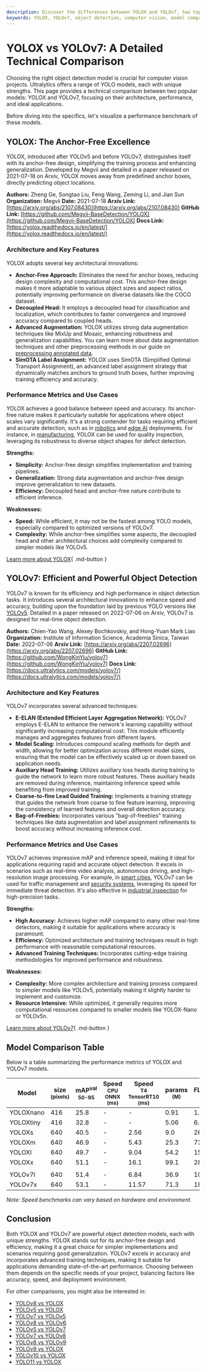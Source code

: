 ```yaml
---
description: Discover the differences between YOLOX and YOLOv7, two top computer vision models. Learn about their architecture, performance, and ideal use cases.
keywords: YOLOX, YOLOv7, object detection, computer vision, model comparison, anchor-free, YOLO models, machine learning, AI performance
---
```


# YOLOX vs YOLOv7: A Detailed Technical Comparison

Choosing the right object detection model is crucial for computer vision projects. Ultralytics offers a range of YOLO models, each with unique strengths. This page provides a technical comparison between two popular models: YOLOX and YOLOv7, focusing on their architecture, performance, and ideal applications.

Before diving into the specifics, let's visualize a performance benchmark of these models.

<script async src="https://cdn.jsdelivr.net/npm/chart.js"></script>
<script defer src="../../javascript/benchmark.js"></script>

<canvas id="modelComparisonChart" width="1024" height="400" active-models='["YOLOX", "YOLOv7"]'></canvas>

## YOLOX: The Anchor-Free Excellence

YOLOX, introduced after YOLOv5 and before YOLOv7, distinguishes itself with its anchor-free design, simplifying the training process and enhancing generalization. Developed by Megvii and detailed in a paper released on 2021-07-18 on Arxiv, YOLOX moves away from predefined anchor boxes, directly predicting object locations.

**Authors:** Zheng Ge, Songtao Liu, Feng Wang, Zeming Li, and Jian Sun
**Organization:** Megvii
**Date:** 2021-07-18
**Arxiv Link:** [https://arxiv.org/abs/2107.08430](https://arxiv.org/abs/2107.08430)
**GitHub Link:** [https://github.com/Megvii-BaseDetection/YOLOX](https://github.com/Megvii-BaseDetection/YOLOX)
**Docs Link:** [https://yolox.readthedocs.io/en/latest/](https://yolox.readthedocs.io/en/latest/)

### Architecture and Key Features

YOLOX adopts several key architectural innovations:

- **Anchor-Free Approach:** Eliminates the need for anchor boxes, reducing design complexity and computational cost. This anchor-free design makes it more adaptable to various object sizes and aspect ratios, potentially improving performance on diverse datasets like the COCO dataset.
- **Decoupled Head:** It employs a decoupled head for classification and localization, which contributes to faster convergence and improved accuracy compared to coupled heads.
- **Advanced Augmentation:** YOLOX utilizes strong data augmentation techniques like MixUp and Mosaic, enhancing robustness and generalization capabilities. You can learn more about data augmentation techniques and other preprocessing methods in our guide on [preprocessing annotated data](https://docs.ultralytics.com/guides/preprocessing_annotated_data/).
- **SimOTA Label Assignment:** YOLOX uses SimOTA (Simplified Optimal Transport Assignment), an advanced label assignment strategy that dynamically matches anchors to ground truth boxes, further improving training efficiency and accuracy.

### Performance Metrics and Use Cases

YOLOX achieves a good balance between speed and accuracy. Its anchor-free nature makes it particularly suitable for applications where object scales vary significantly. It's a strong contender for tasks requiring efficient and accurate detection, such as in [robotics](https://www.ultralytics.com/glossary/robotics) and [edge AI](https://www.ultralytics.com/glossary/edge-ai) deployments. For instance, in [manufacturing](https://www.ultralytics.com/solutions/ai-in-manufacturing), YOLOX can be used for quality inspection, leveraging its robustness to diverse object shapes for defect detection.

**Strengths:**

- **Simplicity:** Anchor-free design simplifies implementation and training pipelines.
- **Generalization:** Strong data augmentation and anchor-free design improve generalization to new datasets.
- **Efficiency:** Decoupled head and anchor-free nature contribute to efficient inference.

**Weaknesses:**

- **Speed:** While efficient, it may not be the fastest among YOLO models, especially compared to optimized versions of YOLOv7.
- **Complexity:** While anchor-free simplifies some aspects, the decoupled head and other architectural choices add complexity compared to simpler models like YOLOv5.

[Learn more about YOLOX](https://github.com/Megvii-BaseDetection/YOLOX){ .md-button }

## YOLOv7: Efficient and Powerful Object Detection

YOLOv7 is known for its efficiency and high performance in object detection tasks. It introduces several architectural innovations to enhance speed and accuracy, building upon the foundation laid by previous YOLO versions like [YOLOv5](https://github.com/ultralytics/yolov5). Detailed in a paper released on 2022-07-06 on Arxiv, YOLOv7 is designed for real-time object detection.

**Authors:** Chien-Yao Wang, Alexey Bochkovskiy, and Hong-Yuan Mark Liao
**Organization:** Institute of Information Science, Academia Sinica, Taiwan
**Date:** 2022-07-06
**Arxiv Link:** [https://arxiv.org/abs/2207.02696](https://arxiv.org/abs/2207.02696)
**GitHub Link:** [https://github.com/WongKinYiu/yolov7](https://github.com/WongKinYiu/yolov7)
**Docs Link:** [https://docs.ultralytics.com/models/yolov7/](https://docs.ultralytics.com/models/yolov7/)

### Architecture and Key Features

YOLOv7 incorporates several advanced techniques:

- **E-ELAN (Extended Efficient Layer Aggregation Network):** YOLOv7 employs E-ELAN to enhance the network's learning capability without significantly increasing computational cost. This module efficiently manages and aggregates features from different layers.
- **Model Scaling:** Introduces compound scaling methods for depth and width, allowing for better optimization across different model sizes, ensuring that the model can be effectively scaled up or down based on application needs.
- **Auxiliary Head Training:** Utilizes auxiliary loss heads during training to guide the network to learn more robust features. These auxiliary heads are removed during inference, maintaining inference speed while benefiting from improved training.
- **Coarse-to-fine Lead Guided Training:** Implements a training strategy that guides the network from coarse to fine feature learning, improving the consistency of learned features and overall detection accuracy.
- **Bag-of-Freebies:** Incorporates various "bag-of-freebies" training techniques like data augmentation and label assignment refinements to boost accuracy without increasing inference cost.

### Performance Metrics and Use Cases

YOLOv7 achieves impressive mAP and inference speed, making it ideal for applications requiring rapid and accurate object detection. It excels in scenarios such as real-time video analysis, autonomous driving, and high-resolution image processing. For example, in [smart cities](https://www.ultralytics.com/blog/computer-vision-ai-in-smart-cities), YOLOv7 can be used for traffic management and [security systems](https://www.ultralytics.com/blog/security-alarm-system-projects-with-ultralytics-yolov8), leveraging its speed for immediate threat detection. It's also effective in [industrial inspection](https://www.ultralytics.com/solutions/ai-in-manufacturing) for high-precision tasks.

**Strengths:**

- **High Accuracy:** Achieves higher mAP compared to many other real-time detectors, making it suitable for applications where accuracy is paramount.
- **Efficiency:** Optimized architecture and training techniques result in high performance with reasonable computational resources.
- **Advanced Training Techniques:** Incorporates cutting-edge training methodologies for improved performance and robustness.

**Weaknesses:**

- **Complexity:** More complex architecture and training process compared to simpler models like YOLOv5, potentially making it slightly harder to implement and customize.
- **Resource Intensive:** While optimized, it generally requires more computational resources compared to smaller models like YOLOX-Nano or YOLOv5n.

[Learn more about YOLOv7](https://docs.ultralytics.com/models/yolov7/){ .md-button }

## Model Comparison Table

Below is a table summarizing the performance metrics of YOLOX and YOLOv7 models.

| Model     | size<br><sup>(pixels) | mAP<sup>val<br>50-95 | Speed<br><sup>CPU ONNX<br>(ms) | Speed<br><sup>T4 TensorRT10<br>(ms) | params<br><sup>(M) | FLOPs<br><sup>(B) |
| --------- | --------------------- | -------------------- | ------------------------------ | ----------------------------------- | ------------------ | ----------------- |
| YOLOXnano | 416                   | 25.8                 | -                              | -                                   | 0.91               | 1.08              |
| YOLOXtiny | 416                   | 32.8                 | -                              | -                                   | 5.06               | 6.45              |
| YOLOXs    | 640                   | 40.5                 | -                              | 2.56                                | 9.0                | 26.8              |
| YOLOXm    | 640                   | 46.9                 | -                              | 5.43                                | 25.3               | 73.8              |
| YOLOXl    | 640                   | 49.7                 | -                              | 9.04                                | 54.2               | 155.6             |
| YOLOXx    | 640                   | 51.1                 | -                              | 16.1                                | 99.1               | 281.9             |
|           |                       |                      |                                |                                     |                    |                   |
| YOLOv7l   | 640                   | 51.4                 | -                              | 6.84                                | 36.9               | 104.7             |
| YOLOv7x   | 640                   | 53.1                 | -                              | 11.57                               | 71.3               | 189.9             |

_Note: Speed benchmarks can vary based on hardware and environment._

## Conclusion

Both YOLOX and YOLOv7 are powerful object detection models, each with unique strengths. YOLOX stands out for its anchor-free design and efficiency, making it a great choice for simpler implementations and scenarios requiring good generalization. YOLOv7 excels in accuracy and incorporates advanced training techniques, making it suitable for applications demanding state-of-the-art performance. Choosing between them depends on the specific needs of your project, balancing factors like accuracy, speed, and deployment environment.

For other comparisons, you might also be interested in:

- [YOLOv8 vs YOLOX](https://docs.ultralytics.com/compare/yolov8-vs-yolox/)
- [YOLOv5 vs YOLOX](https://docs.ultralytics.com/compare/yolov5-vs-yolox/)
- [YOLOv7 vs YOLOv5](https://docs.ultralytics.com/compare/yolov7-vs-yolov5/)
- [YOLOv8 vs YOLOv6](https://docs.ultralytics.com/compare/yolov8-vs-yolov6/)
- [YOLOv5 vs YOLOv7](https://docs.ultralytics.com/compare/yolov5-vs-yolov7/)
- [YOLOv7 vs YOLOv8](https://docs.ultralytics.com/compare/yolov7-vs-yolov8/)
- [YOLOv8 vs YOLOv9](https://docs.ultralytics.com/compare/yolov8-vs-yolov9/)
- [YOLOv9 vs YOLOX](https://docs.ultralytics.com/compare/yolov9-vs-yolox/)
- [YOLOv10 vs YOLOX](https://docs.ultralytics.com/compare/yolov10-vs-yolox/)
- [YOLO11 vs YOLOX](https://docs.ultralytics.com/compare/yolo11-vs-yolox/)
